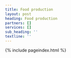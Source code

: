 ```yaml
---
title: Food production
layout: post
heading: Food production
partners: []
services: []
sub_heading: ''
textline: ''
---
```


{% include pageindex.html %}


